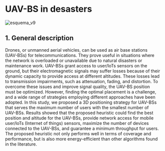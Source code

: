 # UAV-BS in desasters  

![esquema_v9]([https://github.com/user-attachments/assets/311ab198-a6a9-4d8a-bc8c-22a97b54d54f](https://www.mdpi.com/electronics/electronics-12-04478/article_deploy/html/images/electronics-12-04478-g001-550.jpg))


## 1. General description
  
Drones, or unmanned aerial vehicles, can be used as air base stations (UAV-BSs) for telecommunications. They prove useful in situations where the network is 
overloaded or unavailable due to natural disasters or maintenance work. UAV-BSs grant access to user/IoTs sensors on the ground, but their 
electromagnetic signals may suffer losses because of their dynamic capacity to provide access at different altitudes. These losses lead to 
transmission impairments, such as attenuation, fading, and distortion. To overcome these issues and improve signal quality, the UAV-BS position must
be optimized. However, finding the optimal placement is a challenge, and a wide range of strategies employing different approaches have been adopted. 
In this study, we proposed a 3D positioning strategy for UAV-BSs that serves the maximum number of users with the smallest number of UAV-BSs. Results 
showed that the proposed heuristic could find the best position and altitude for the UAV-BSs, provide network access for mobile user/IoTs (Internet of things) 
sensors, maximize the number of devices connected to the UAV-BSs, and guarantee a minimum throughput for users. The proposed heuristic not only performs well
in terms of coverage and performance, but is also more energy-efficient than other algorithms found in the literature.

